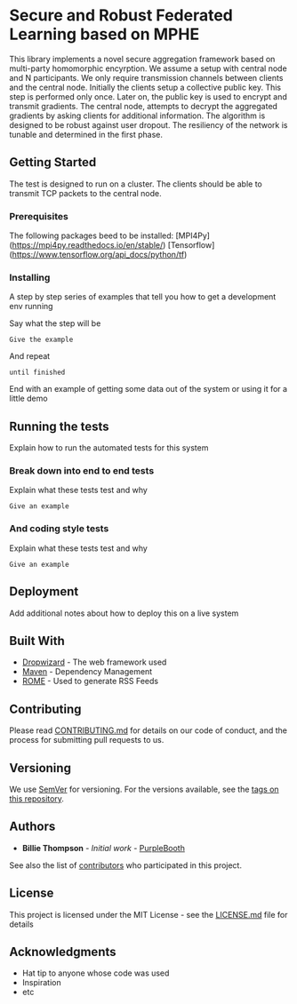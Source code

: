 # Secure and Robust Federated Learning based on MPHE

This library implements a novel secure aggregation framework based on multi-party homomorphic encyrption. We assume a setup with central node and N participants. We only require transmission channels between clients and the central node. Initially the clients setup a collective public key. This step is performed only once. Later on, the public key is used to encrypt and transmit gradients. The central node, attempts to decrypt the aggregated gradients by asking clients for additional information. The algorithm is designed to be robust against user dropout. The resiliency of the network is tunable and determined in the first phase.

## Getting Started
The test is designed to run on a cluster. The clients should be able to transmit TCP packets to the central node.

### Prerequisites
The following packages beed to be installed:
[MPI4Py] (https://mpi4py.readthedocs.io/en/stable/)
[Tensorflow] (https://www.tensorflow.org/api_docs/python/tf)


### Installing

A step by step series of examples that tell you how to get a development env running

Say what the step will be

```
Give the example
```

And repeat

```
until finished
```

End with an example of getting some data out of the system or using it for a little demo

## Running the tests

Explain how to run the automated tests for this system

### Break down into end to end tests

Explain what these tests test and why

```
Give an example
```

### And coding style tests

Explain what these tests test and why

```
Give an example
```

## Deployment

Add additional notes about how to deploy this on a live system

## Built With

* [Dropwizard](http://www.dropwizard.io/1.0.2/docs/) - The web framework used
* [Maven](https://maven.apache.org/) - Dependency Management
* [ROME](https://rometools.github.io/rome/) - Used to generate RSS Feeds

## Contributing

Please read [CONTRIBUTING.md](https://gist.github.com/PurpleBooth/b24679402957c63ec426) for details on our code of conduct, and the process for submitting pull requests to us.

## Versioning

We use [SemVer](http://semver.org/) for versioning. For the versions available, see the [tags on this repository](https://github.com/your/project/tags). 

## Authors

* **Billie Thompson** - *Initial work* - [PurpleBooth](https://github.com/PurpleBooth)

See also the list of [contributors](https://github.com/your/project/contributors) who participated in this project.

## License

This project is licensed under the MIT License - see the [LICENSE.md](LICENSE.md) file for details

## Acknowledgments

* Hat tip to anyone whose code was used
* Inspiration
* etc
